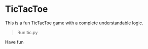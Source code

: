 # TicTacToe

This is a fun TicTacToe game with a complete understandable logic.

> Run tic.py

Have fun
